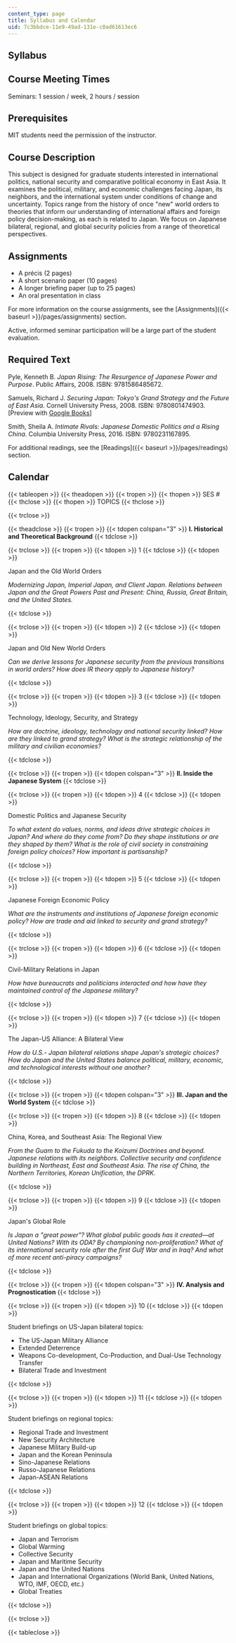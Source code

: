 ```yaml
---
content_type: page
title: Syllabus and Calendar
uid: 7c3bbdce-11e9-49ad-131e-c0ad61613ec6
---
```


Syllabus
--------

Course Meeting Times
--------------------

Seminars: 1 session / week, 2 hours / session

Prerequisites
-------------

MIT students need the permission of the instructor.

Course Description
------------------

This subject is designed for graduate students interested in international politics, national security and comparative political economy in East Asia. It examines the political, military, and economic challenges facing Japan, its neighbors, and the international system under conditions of change and uncertainty. Topics range from the history of once "new" world orders to theories that inform our understanding of international affairs and foreign policy decision-making, as each is related to Japan. We focus on Japanese bilateral, regional, and global security policies from a range of theoretical perspectives.

Assignments
-----------

*   A précis (2 pages)
*   A short scenario paper (10 pages)
*   A longer briefing paper (up to 25 pages)
*   An oral presentation in class

For more information on the course assignments, see the [Assignments]({{< baseurl >}}/pages/assignments) section.

Active, informed seminar participation will be a large part of the student evaluation.

Required Text
-------------

Pyle, Kenneth B. _Japan Rising: The Resurgence of Japanese Power and Purpose_. Public Affairs, 2008. ISBN: 9781586485672.

Samuels, Richard J. _Securing Japan: Tokyo's Grand Strategy and the Future of East Asia_. Cornell University Press, 2008. ISBN: 9780801474903. \[Preview with [Google Books](http://books.google.com/books?id=whqvYdDz3D4C&pg=PAfrontcover)\]

Smith, Sheila A. _Intimate Rivals: Japanese Domestic Politics and a Rising China_. Columbia University Press, 2016. ISBN: 9780231167895.

For additional readings, see the [Readings]({{< baseurl >}}/pages/readings) section.

Calendar
--------

{{< tableopen >}}
{{< theadopen >}}
{{< tropen >}}
{{< thopen >}}
SES #
{{< thclose >}}
{{< thopen >}}
TOPICS
{{< thclose >}}

{{< trclose >}}

{{< theadclose >}}
{{< tropen >}}
{{< tdopen colspan="3" >}}
**I. Historical and Theoretical Background**
{{< tdclose >}}

{{< trclose >}}
{{< tropen >}}
{{< tdopen >}}
1
{{< tdclose >}}
{{< tdopen >}}


Japan and the Old World Orders

_Modernizing Japan, Imperial Japan, and Client Japan. Relations between Japan and the Great Powers Past and Present: China, Russia, Great Britain, and the United States._


{{< tdclose >}}

{{< trclose >}}
{{< tropen >}}
{{< tdopen >}}
2
{{< tdclose >}}
{{< tdopen >}}


Japan and Old New World Orders

_Can we derive lessons for Japanese security from the previous transitions in world orders? How does IR theory apply to Japanese history?_


{{< tdclose >}}

{{< trclose >}}
{{< tropen >}}
{{< tdopen >}}
3
{{< tdclose >}}
{{< tdopen >}}


Technology, Ideology, Security, and Strategy

_How are doctrine, ideology, technology and national security linked? How are they linked to grand strategy? What is the strategic relationship of the military and civilian economies?_


{{< tdclose >}}

{{< trclose >}}
{{< tropen >}}
{{< tdopen colspan="3" >}}
**II. Inside the Japanese System**
{{< tdclose >}}

{{< trclose >}}
{{< tropen >}}
{{< tdopen >}}
4
{{< tdclose >}}
{{< tdopen >}}


Domestic Politics and Japanese Security

_To what extent do values, norms, and ideas drive strategic choices in Japan? And where do they come from? Do they shape institutions or are they shaped by them? What is the role of civil society in constraining foreign policy choices? How important is partisanship?_


{{< tdclose >}}

{{< trclose >}}
{{< tropen >}}
{{< tdopen >}}
5
{{< tdclose >}}
{{< tdopen >}}


Japanese Foreign Economic Policy

_What are the instruments and institutions of Japanese foreign economic policy? How are trade and aid linked to security and grand strategy?_


{{< tdclose >}}

{{< trclose >}}
{{< tropen >}}
{{< tdopen >}}
6
{{< tdclose >}}
{{< tdopen >}}


Civil-Military Relations in Japan

_How have bureaucrats and politicians interacted and how have they maintained control of the Japanese military?_


{{< tdclose >}}

{{< trclose >}}
{{< tropen >}}
{{< tdopen >}}
7
{{< tdclose >}}
{{< tdopen >}}


The Japan-US Alliance: A Bilateral View

_How do U.S.- Japan bilateral relations shape Japan's strategic choices? How do Japan and the United States balance political, military, economic, and technological interests without one another?_


{{< tdclose >}}

{{< trclose >}}
{{< tropen >}}
{{< tdopen colspan="3" >}}
**III. Japan and the World System**
{{< tdclose >}}

{{< trclose >}}
{{< tropen >}}
{{< tdopen >}}
8
{{< tdclose >}}
{{< tdopen >}}


China, Korea, and Southeast Asia: The Regional View

_From the Guam to the Fukuda to the Koizumi Doctrines and beyond. Japanese relations with its neighbors. Collective security and confidence building in Northeast, East and Southeast Asia. The rise of China, the Northern Territories, Korean Unification, the DPRK._


{{< tdclose >}}

{{< trclose >}}
{{< tropen >}}
{{< tdopen >}}
9
{{< tdclose >}}
{{< tdopen >}}


Japan's Global Role

_Is Japan a "great power"? What global public goods has it created—at United Nations? With its ODA? By championing non-proliferation? What of its international security role after the first Gulf War and in Iraq? And what of more recent anti-piracy campaigns?_


{{< tdclose >}}

{{< trclose >}}
{{< tropen >}}
{{< tdopen colspan="3" >}}
**IV. Analysis and Prognostication**
{{< tdclose >}}

{{< trclose >}}
{{< tropen >}}
{{< tdopen >}}
10
{{< tdclose >}}
{{< tdopen >}}


Student briefings on US-Japan bilateral topics:

*   The US-Japan Military Alliance
*   Extended Deterrence
*   Weapons Co-development, Co-Production, and Dual-Use Technology Transfer
*   Bilateral Trade and Investment


{{< tdclose >}}

{{< trclose >}}
{{< tropen >}}
{{< tdopen >}}
11
{{< tdclose >}}
{{< tdopen >}}


Student briefings on regional topics:

*   Regional Trade and Investment
*   New Security Architecture
*   Japanese Military Build-up
*   Japan and the Korean Peninsula
*   Sino-Japanese Relations
*   Russo-Japanese Relations
*   Japan-ASEAN Relations


{{< tdclose >}}

{{< trclose >}}
{{< tropen >}}
{{< tdopen >}}
12
{{< tdclose >}}
{{< tdopen >}}


Student briefings on global topics:

*   Japan and Terrorism
*   Global Warming
*   Collective Security
*   Japan and Maritime Security
*   Japan and the United Nations
*   Japan and International Organizations (World Bank, United Nations, WTO, IMF, OECD, etc.)
*   Global Treaties


{{< tdclose >}}

{{< trclose >}}

{{< tableclose >}}